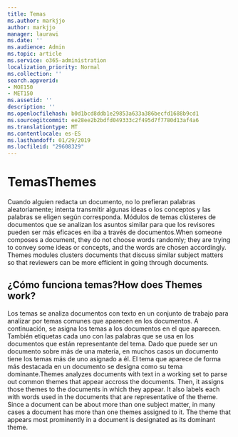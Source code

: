 ```yaml
---
title: Temas
ms.author: markjjo
author: markjjo
manager: laurawi
ms.date: ''
ms.audience: Admin
ms.topic: article
ms.service: o365-administration
localization_priority: Normal
ms.collection: ''
search.appverid:
- MOE150
- MET150
ms.assetid: ''
description: ''
ms.openlocfilehash: b0d1bcd8ddb1e29853a633a386becfd1688b9cd1
ms.sourcegitcommit: ee28ee2b2bdfd049333c2f495d7f7780d13af4a6
ms.translationtype: MT
ms.contentlocale: es-ES
ms.lasthandoff: 01/29/2019
ms.locfileid: "29608329"
---
```

# <a name="themes"></a><span data-ttu-id="674fb-102">Temas</span><span class="sxs-lookup"><span data-stu-id="674fb-102">Themes</span></span>
<span data-ttu-id="674fb-p101">Cuando alguien redacta un documento, no lo prefieran palabras aleatoriamente; intenta transmitir algunas ideas o los conceptos y las palabras se eligen según corresponda. Módulos de temas clústeres de documentos que se analizan los asuntos similar para que los revisores pueden ser más eficaces en iba a través de documentos.</span><span class="sxs-lookup"><span data-stu-id="674fb-p101">When someone composes a document, they do not choose words randomly; they are trying to convey some ideas or concepts, and the words are chosen accordingly. Themes modules clusters documents that discuss similar subject matters so that reviewers can be more efficient in going through documents.</span></span>

## <a name="how-does-themes-work"></a><span data-ttu-id="674fb-105">¿Cómo funciona temas?</span><span class="sxs-lookup"><span data-stu-id="674fb-105">How does Themes work?</span></span>
<span data-ttu-id="674fb-p102">Los temas se analiza documentos con texto en un conjunto de trabajo para analizar por temas comunes que aparecen en los documentos. A continuación, se asigna los temas a los documentos en el que aparecen. También etiquetas cada uno con las palabras que se usa en los documentos que están representante del tema. Dado que puede ser un documento sobre más de una materia, en muchos casos un documento tiene los temas más de uno asignado a él. El tema que aparece de forma más destacada en un documento se designa como su tema dominante.</span><span class="sxs-lookup"><span data-stu-id="674fb-p102">Themes analyzes documents with text in a working set to parse out common themes that appear accross the documents. Then, it assigns those themes to the documents in which they appear. It also labels each with words used in the documents that are representative of the theme. Since a document can be about more than one subject matter, in many cases a document has more than one themes assigned to it. The theme that appears most prominently in a document is designated as its dominant theme.</span></span>